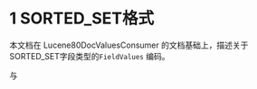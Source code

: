 # 1 SORTED_SET格式

本文档在 Lucene80DocValuesConsumer 的文档基础上，描述关于SORTED_SET字段类型的`FieldValues`  编码。





与